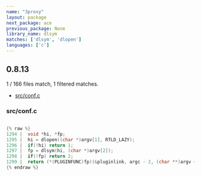 ```yaml
---
name: "3proxy"
layout: package
next_package: ace
previous_package: None
library_name: dlsym
matches: ['dlsym', 'dlopen']
languages: ['c']
---
```

## 0.8.13
1 / 166 files match, 1 filtered matches.

 - [src/conf.c](#srcconfc)

### src/conf.c

```c

{% raw %}
1294 | 	void *hi, *fp;
1295 | 	hi = dlopen((char *)argv[1], RTLD_LAZY);
1296 | 	if(!hi) return 1;
1297 | 	fp = dlsym(hi, (char *)argv[2]);
1298 | 	if(!fp) return 2;
1299 | 	return (*(PLUGINFUNC)fp)(&pluginlink, argc - 2, (char **)argv + 2);
{% endraw %}

```